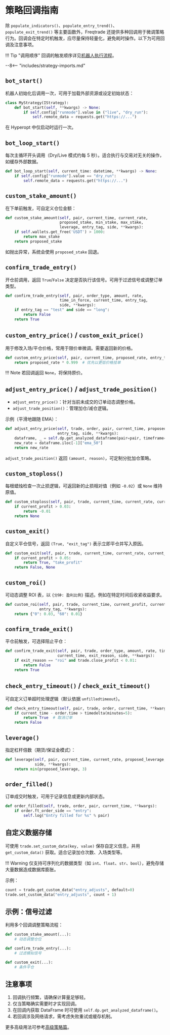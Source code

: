 # 策略回调指南

除 `populate_indicators()`、`populate_entry_trend()`、`populate_exit_trend()` 等主要函数外，Freqtrade 还提供多种回调用于微调策略行为。回调会在特定时机触发，应尽量保持轻量化，避免耗时操作。以下为可用回调及注意事项。

!!! Tip "调用顺序"
    回调的触发顺序详见[机器人执行流程](bot-basics.md#bot-execution-logic)。

--8<-- "includes/strategy-imports.md"

## `bot_start()`

机器人初始化后调用一次，可用于加载外部资源或设定初始状态：

```python
class MyStrategy(IStrategy):
    def bot_start(self, **kwargs) -> None:
        if self.config["runmode"].value in ("live", "dry_run"):
            self.remote_data = requests.get("https://...")
```

在 Hyperopt 中仅启动时运行一次。

## `bot_loop_start()`

每次主循环开头调用（Dry/Live 模式约每 5 秒）。适合执行与交易对无关的操作，如缓存外部数据。

```python
def bot_loop_start(self, current_time: datetime, **kwargs) -> None:
    if self.config["runmode"].value == "dry_run":
        self.remote_data = requests.get("https://...")
```

## `custom_stake_amount()`

在下单前触发，可自定义仓位金额：

```python
def custom_stake_amount(self, pair, current_time, current_rate,
                        proposed_stake, min_stake, max_stake,
                        leverage, entry_tag, side, **kwargs):
    if self.wallets.get_free('USDT') > 1000:
        return max_stake
    return proposed_stake
```

如抛出异常，系统会使用 `proposed_stake` 回退。

## `confirm_trade_entry()`

开仓前调用，返回 `True`/`False` 决定是否执行该信号。可用于过滤信号或调整订单类型。

```python
def confirm_trade_entry(self, pair, order_type, amount, rate,
                        time_in_force, current_time, entry_tag,
                        side, **kwargs):
    if entry_tag == "test" and side == "long":
        return False
    return True
```

## `custom_entry_price()` / `custom_exit_price()`

用于修改入场/平仓价格，常用于限价单微调。需要返回新的价格。

```python
def custom_entry_price(self, pair, current_time, proposed_rate, entry_tag, side, **kwargs):
    return proposed_rate * 0.999  # 优先以更低价格挂单
```

!!! Note
    若回调返回 `None`，将保持原价。

## `adjust_entry_price()` / `adjust_trade_position()`

* `adjust_entry_price()`：针对当前未成交的订单动态调整价格。
* `adjust_trade_position()`：管理加仓/减仓逻辑。

示例（平滑地跟随 EMA）：

```python
def adjust_entry_price(self, trade, order, pair, current_time, proposed_rate, current_order_rate,
                       entry_tag, side, **kwargs):
    dataframe, _ = self.dp.get_analyzed_dataframe(pair=pair, timeframe=self.timeframe)
    new_rate = dataframe.iloc[-1]["ema_50"]
    return new_rate
```

`adjust_trade_position()` 返回 `(amount, reason)`，可定制分批加仓策略。

## `custom_stoploss()`

每根蜡烛检查一次止损逻辑，可返回新的止损相对值（例如 `-0.02`）或 `None` 维持原值。

```python
def custom_stoploss(self, pair, trade, current_time, current_rate, current_profit, **kwargs):
    if current_profit > 0.03:
        return -0.01
    return None
```

## `custom_exit()`

自定义平仓信号，返回 `(True, "exit_tag")` 表示立即平仓并写入原因。

```python
def custom_exit(self, pair, trade, current_time, current_rate, current_profit, **kwargs):
    if current_profit > 0.05:
        return True, "take_profit"
    return False, None
```

## `custom_roi()`

可动态调整 ROI 表，以 `{分钟: 盈利比例}` 描述。例如在特定时间后收紧收益要求。

```python
def custom_roi(self, pair, trade, current_time, current_profit, current_profit_pct,
               entry_tag, **kwargs):
    return {"0": 0.03, "60": 0.01}
```

## `confirm_trade_exit()`

平仓前触发，可选择阻止平仓：

```python
def confirm_trade_exit(self, pair, trade, order_type, amount, rate, time_in_force,
                       current_time, exit_reason, side, **kwargs):
    if exit_reason == "roi" and trade.close_profit < 0.01:
        return False
    return True
```

## `check_entry_timeout()` / `check_exit_timeout()`

可自定义订单超时处理逻辑（默认依据 `unfilledtimeout`）。

```python
def check_entry_timeout(self, pair, trade, order, current_time, **kwargs):
    if current_time - order.time > timedelta(minutes=5):
        return True  # 取消订单
    return False
```

## `leverage()`

指定杠杆倍数（期货/保证金模式）：

```python
def leverage(self, pair, current_time, current_rate, proposed_leverage, max_leverage,
             side, **kwargs):
    return min(proposed_leverage, 3)
```

## `order_filled()`

订单成交时触发，可用于记录信息或更新内部状态。

```python
def order_filled(self, trade, order, pair, current_time, **kwargs):
    if order.ft_order_side == "entry":
        self.log("Entry filled for %s" % pair)
```

## 自定义数据存储

可使用 `trade.set_custom_data(key, value)` 保存自定义信息，并用 `get_custom_data()` 获取。适合记录加仓次数、入场类型等。

!!! Warning
    仅支持可序列化的数据类型（如 `int`、`float`、`str`、`bool`），避免存储大量数据造成数据库膨胀。

示例：

```python
count = trade.get_custom_data("entry_adjusts", default=0)
trade.set_custom_data("entry_adjusts", count + 1)
```

## 示例：信号过滤

利用多个回调调整策略流程：

```python
def custom_stake_amount(...):
    # 动态调整仓位

def confirm_trade_entry(...):
    # 过滤模拟信号

def custom_exit(...):
    # 条件平仓
```

## 注意事项

1. 回调执行频繁，请确保计算量足够轻。
2. 仅当策略确实需要时才实现回调。
3. 在回调内获取 DataFrame 时可使用 `self.dp.get_analyzed_dataframe()`。
4. 若回调涉及网络请求，需考虑失败重试或缓存机制。

更多高级用法可参考[高级策略篇](strategy-advanced.zh.md)。
